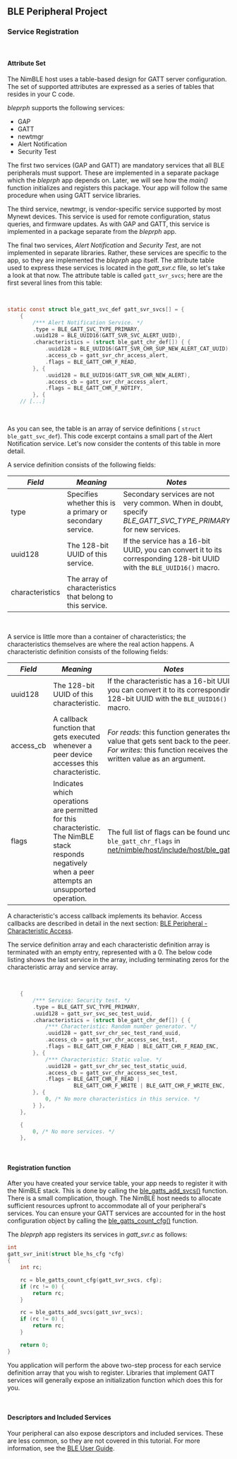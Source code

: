 ## BLE Peripheral Project

### Service Registration

<br>

#### Attribute Set

The NimBLE host uses a table-based design for GATT server configuration.  The
set of supported attributes are expressed as a series of tables that resides in
your C code.

*bleprph* supports the following services:

* GAP
* GATT
* newtmgr
* Alert Notification
* Security Test

The first two services (GAP and GATT) are mandatory services that all BLE peripherals must support.  These are implemented in a separate package which the *bleprph* app depends on.  Later, we will see how the *main()* function initializes and registers this package.  Your app will follow the same procedure when using GATT service libraries.

The third service, newtmgr, is vendor-specific service supported by most Mynewt devices.  This service is used for remote configuration, status queries, and firmware updates.  As with GAP and GATT, this service is implemented in a package separate from the *bleprph* app.

The final two services, *Alert Notification* and *Security Test*, are not implemented in separate libraries.  Rather, these services are specific to the app, so they are implemented the *bleprph* app itself.  The attribute table used to express these services is located in the *gatt_svr.c* file, so let's take a look at that now.  The attribute table is called `gatt_svr_svcs`; here are the first several lines from this table:

<br>

```c
static const struct ble_gatt_svc_def gatt_svr_svcs[] = {
    {
        /*** Alert Notification Service. */
        .type = BLE_GATT_SVC_TYPE_PRIMARY,
        .uuid128 = BLE_UUID16(GATT_SVR_SVC_ALERT_UUID),
        .characteristics = (struct ble_gatt_chr_def[]) { {
            .uuid128 = BLE_UUID16(GATT_SVR_CHR_SUP_NEW_ALERT_CAT_UUID),
            .access_cb = gatt_svr_chr_access_alert,
            .flags = BLE_GATT_CHR_F_READ,
        }, {
            .uuid128 = BLE_UUID16(GATT_SVR_CHR_NEW_ALERT),
            .access_cb = gatt_svr_chr_access_alert,
            .flags = BLE_GATT_CHR_F_NOTIFY,
        }, {
    // [...]
```

<br>

As you can see, the table is an array of service definitions (
`struct ble_gatt_svc_def`).  This code excerpt contains a small part of the
Alert Notification service.  Let's now consider the contents of this table in
more detail.

A service definition consists of the following fields:

| *Field*         | *Meaning* | *Notes* |
| --------------- | --------- | ------- |
| type            | Specifies whether this is a primary or secondary service. | Secondary services are not very common.  When in doubt, specify *BLE_GATT_SVC_TYPE_PRIMARY* for new services. |
| uuid128         | The 128-bit UUID of this service. | If the service has a 16-bit UUID, you can convert it to its corresponding 128-bit UUID with the `BLE_UUID16()` macro. |
| characteristics | The array of characteristics that belong to this service.   | |

<br>

A service is little more than a container of characteristics; the
characteristics themselves are where the real action happens.  A characteristic
definition consists of the following fields:

| *Field* | *Meaning* | *Notes* |
| ------- | --------- | ------- |
| uuid128     | The 128-bit UUID of this characteristic. | If the characteristic has a 16-bit UUID, you can convert it to its corresponding 128-bit UUID with the `BLE_UUID16()` macro. |
| access\_cb  | A callback function that gets executed whenever a peer device accesses this characteristic. | *For reads:* this function generates the value that gets sent back to the peer.<br>*For writes:* this function receives the written value as an argument. |
| flags       | Indicates which operations are permitted for this characteristic.  The NimBLE stack responds negatively when a peer attempts an unsupported operation. | The full list of flags can be found under `ble_gatt_chr_flags` in [net/nimble/host/include/host/ble_gatt.h](https://github.com/apache/incubator-mynewt-core/blob/master/net/nimble/host/include/host/ble_gatt.h).|

A characteristic's access callback implements its behavior.  Access
callbacks are described in detail in the next section:
[BLE Peripheral - Characteristic Access](bleprph-chr-access/).

The service definition array and each characteristic definition array is
terminated with an empty entry, represented with a 0.  The below code listing
shows the last service in the array, including terminating zeros for the
characteristic array and service array.

<br>

```c hl_lines="26 31"
    {
        /*** Service: Security test. */
        .type = BLE_GATT_SVC_TYPE_PRIMARY,
        .uuid128 = gatt_svr_svc_sec_test_uuid,
        .characteristics = (struct ble_gatt_chr_def[]) { {
            /*** Characteristic: Random number generator. */
            .uuid128 = gatt_svr_chr_sec_test_rand_uuid,
            .access_cb = gatt_svr_chr_access_sec_test,
            .flags = BLE_GATT_CHR_F_READ | BLE_GATT_CHR_F_READ_ENC,
        }, {
            /*** Characteristic: Static value. */
            .uuid128 = gatt_svr_chr_sec_test_static_uuid,
            .access_cb = gatt_svr_chr_access_sec_test,
            .flags = BLE_GATT_CHR_F_READ |
                     BLE_GATT_CHR_F_WRITE | BLE_GATT_CHR_F_WRITE_ENC,
        }, {
            0, /* No more characteristics in this service. */
        } },
    },

    {
        0, /* No more services. */
    },
```

<br>

#### Registration function

After you have created your service table, your app needs to register it with the NimBLE stack.  This is done by calling the [ble_gatts_add_svcs()](../../../network/ble/ble_hs/ble_gatts/functions/ble_gatts_add_svcs.md) function.  There is a small complication, though.  The NimBLE host needs to allocate sufficient resources upfront to accommodate all of your peripheral's services.  You can ensure your GATT services are accounted for in the host configuration object by calling the [ble_gatts_count_cfg()](../../../network/ble/ble_hs/ble_gatts/functions/ble_gatts_count_cfg.md) function.

The *bleprph* app registers its services in *gatt_svr.c* as follows:

```c
int
gatt_svr_init(struct ble_hs_cfg *cfg)
{
    int rc;

    rc = ble_gatts_count_cfg(gatt_svr_svcs, cfg);
    if (rc != 0) {
        return rc;
    }

    rc = ble_gatts_add_svcs(gatt_svr_svcs);
    if (rc != 0) {
        return rc;
    }

    return 0;
}

```

You application will perform the above two-step process for each service definition array that you wish to register.  Libraries that implement GATT services will generally expose an initialization function which does this for you.

<br>

#### Descriptors and Included Services

Your peripheral can also expose descriptors and included services.  These are
less common, so they are not covered in this tutorial.  For more information,
see the [BLE User Guide](../../../network/ble/ble_intro/).
